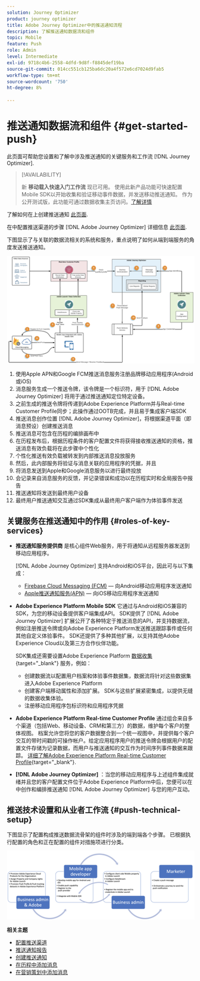```yaml
---
solution: Journey Optimizer
product: journey optimizer
title: Adobe Journey Optimizer中的推送通知流程
description: 了解推送通知数据流和组件
topic: Mobile
feature: Push
role: Admin
level: Intermediate
exl-id: 9718c4b6-2558-4dfd-9d8f-f8845def19ba
source-git-commit: 014cc551cb125ba6dc20a4f572e6cd7024d9fab5
workflow-type: tm+mt
source-wordcount: '750'
ht-degree: 8%

---
```


# 推送通知数据流和组件 {#get-started-push}

此页面可帮助您设置和了解中涉及推送通知的关键服务和工作流 [!DNL Journey Optimizer].


>[!AVAILABILITY]
>
>新 **移动载入快速入门工作流** 现已可用。 使用此新产品功能可快速配置Mobile SDK以开始收集和验证移动事件数据，并发送移动推送通知。 作为公开测试版，此功能可通过数据收集主页访问。[了解详情](mobile-onboarding-wf.md)

了解如何在上创建推送通知 [此页面](create-push.md).

在中配置推送渠道的步骤 [!DNL Adobe Journey Optimizer] 详细信息 [此页面](push-configuration.md).

下图显示了与关联的数据流相关的系统和服务，重点说明了如何从端到端服务的角度发送推送通知。

![](assets/push-flow.png)

1. 使用Apple APN和Google FCM推送消息服务注册品牌移动应用程序(Android或iOS)
1. 消息服务生成一个推送令牌，该令牌是一个标识符，用于 [!DNL Adobe Journey Optimizer] 将用于通过推送通知定位特定设备。
1. 之前生成的推送令牌将传递到Adobe Experience Platform并与Real-time Customer Profile同步；此操作通过OOTB完成，并且易于集成客户端SDK
1. 推送消息创作位置 [!DNL Adobe Journey Optimizer]，将根据渠道平面（即消息预设）创建推送消息
1. 推送消息可包含在历程的编排画布中
1. 在历程发布后，根据历程条件的客户配置文件将获得接收推送通知的资格，推送消息有效负载将在此步骤中个性化
1. 个性化推送有效负载被转发到内部推送消息投放服务
1. 然后，此内部服务将验证与消息关联的应用程序的凭据，并且
1. 将消息发送到Apple和Google消息服务以进行最终投放
1. 会记录来自消息服务的反馈，并记录错误和成功以在历程实时和全局报告中报告
1. 推送通知将发送到最终用户设备
1. 最终用户推送通知交互通过SDK集成从最终用户客户端作为体验事件发送

## 关键服务在推送通知中的作用 {#roles-of-key-services}

* **推送通知服务提供商** 是核心组件Web服务，用于将通知从远程服务器发送到移动应用程序。

   [!DNL Adobe Journey Optimizer]  支持Android和iOS平台，因此可与以下集成：
   * [Firebase Cloud Messaging (FCM)](https://firebase.google.com/docs/cloud-messaging)  — 向Android移动应用程序发送通知
   * [Apple推送通知服务(APN)](https://developer.apple.com/library/archive/documentation/NetworkingInternet/Conceptual/RemoteNotificationsPG/APNSOverview.html)  — 向iOS移动应用程序发送通知

* **Adobe Experience Platform Mobile SDK** 它通过与Android和iOS兼容的SDK，为您的移动设备提供客户端集成API。 SDK提供了 [!DNL Adobe Journey Optimizer] 扩展公开了各种特定于推送消息的API，并支持数据流，例如注册推送令牌或向Adobe Experience Platform发送推送跟踪事件或任何其他自定义体验事件。 SDK还提供了多种其他扩展，以支持其他Adobe Experience Cloud以及第三方合作伙伴功能。

   SDK集成还需要设置Adobe Experience Platform [数据收集](https://experienceleague.adobe.com/docs/experience-platform/tags/home.html){target="_blank"} 服务，例如：

   * 创建数据流以配置用户档案和体验事件数据集，数据流将针对这些数据集进入Adobe Experience Platform
   * 创建客户端移动属性和添加扩展。 SDK与这些扩展紧密集成，以提供无缝的数据收集体验。
   * 注册移动应用程序包标识符和应用程序凭据

* **Adobe Experience Platform Real-time Customer Profile**  通过组合来自多个渠道（包括Web、移动设备、CRM和第三方）的数据，维护每个客户的整体视图。 档案允许您将您的客户数据整合到一个统一视图中，并提供每个客户交互的带时间戳的可操作帐户。给定应用程序用户的推送令牌会根据用户的配置文件存储为记录数据，而用户与推送通知的交互作为时间序列事件数据来跟踪。 [详细了解Adobe Experience Platform Real-time Customer Profile](https://experienceleague.adobe.com/docs/experience-platform/profile/home.html?lang=zh-Hans){target="_blank"}.

* **[!DNL Adobe Journey Optimizer]** ：当您的移动应用程序与上述组件集成就绪并且您的客户配置文件位于Adobe Experience Platform中后，您便可以在中创作和编排推送通知 [!DNL Adobe Journey Optimizer] 与您的用户互动。

## 推送技术设置和从业者工作流 {#push-technical-setup}

下图显示了配置构成推送数据流骨架的组件时涉及的端到端各个步骤。 已根据执行配置的角色和正在配置的组件对措施项进行分类。

![](assets/user-flow.png)

**相关主题**

* [配置推送渠道](push-configuration.md)
* [推送通知报告](../reports/journey-global-report.md#push-global)
* [创建推送通知](create-push.md)
* [在历程中添加消息](../building-journeys/journeys-message.md)
* [在营销策划中添加消息](../campaigns/create-campaign.md)